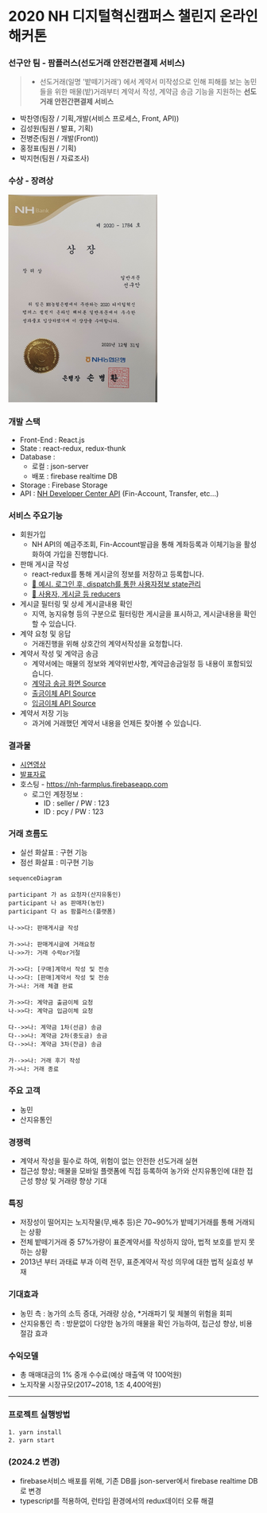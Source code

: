 # 2020 NH 디지털혁신캠퍼스 챌린지 온라인 해커톤

### 선구안 팀 - 팜플러스(선도거래 안전간편결제 서비스)

> - 선도거래(일명 '밭떼기거래') 에서 계약서 미작성으로 인해 피해를 보는 농민들을 위한
>   매물(밭)거래부터 계약서 작성, 계약금 송금 기능을 지원하는 **선도거래 안전간편결제 서비스**

- 박찬영(팀장 / 기획,개발(서비스 프로세스, Front, API))
- 김성원(팀원 / 발표, 기획)
- 전병준(팀원 / 개발(Front))
- 홍정표(팀원 / 기획)
- 박지현(팀원 / 자료조사)

### 수상 - 장려상

<img width="300px" src="https://github.com/Dolphin-PC/FarmPlus-NH_hackathon/blob/main/docs/%EC%83%81%EC%9E%A5_%EC%84%A0%EA%B5%AC%EC%95%88.jpg?raw=true"/>

### 개발 스택

- Front-End : React.js
- State : react-redux, redux-thunk
- Database :
  - 로컬 : json-server
  - 배포 : firebase realtime DB
- Storage : Firebase Storage
- API : [NH Developer Center API](https://developers.nonghyup.com/guide/GU_1000) (Fin-Account, Transfer, etc...)

### 서비스 주요기능

- 회원가입
  - NH API의 예금주조회, Fin-Account발급을 통해 계좌등록과 이체기능을 활성화하여 가입을 진행합니다.
- 판매 게시글 작성
  - react-redux를 통해 게시글의 정보를 저장하고 등록합니다.
  - [🔗 예시. 로그인 후, dispatch를 통한 사용자정보 state관리](https://github.com/Dolphin-PC/FarmPlus-NH_hackathon/blob/main/src/sample/login.ts)
  - [🔗 사용자, 게시글 등 reducers](https://github.com/Dolphin-PC/FarmPlus-NH_hackathon/tree/main/src/reducers)
- 게시글 필터링 및 상세 게시글내용 확인
  - 지역, 농지유형 등의 구분으로 필터링한 게시글을 표시하고, 게시글내용을 확인할 수 있습니다.
- 계약 요청 및 응답
  - 거래진행을 위해 상호간의 계약서작성을 요청합니다.
- 계약서 작성 및 계약금 송금
  - 계약서에는 매물의 정보와 계약위반사항, 계약금송금일정 등 내용이 포함되있습니다.
  - [계약금 송금 화면 Source](https://github.com/Dolphin-PC/FarmPlus-NH_hackathon/blob/main/src/components/dialogs/ContractDialog.tsx#L131)
  - [출금이체 API Source](https://github.com/Dolphin-PC/FarmPlus-NH_hackathon/blob/main/src/api/simplePayActions.ts#L12)
  - [입금이체 API Source](https://github.com/Dolphin-PC/FarmPlus-NH_hackathon/blob/main/src/api/simplePayActions.ts#L131)
- 계약서 저장 기능
  - 과거에 거래했던 계약서 내용을 언제든 찾아볼 수 있습니다.

### 결과물

- [시연영상](https://drive.google.com/file/d/1cjWEk6jL4fuFAf_NLi6j8E3E2TajTBAu/view?usp=sharing)
- [발표자료](https://dolphin-pc.github.io/FarmPlus-NH_hackathon/docs/FarmPlus_PPT_NH_hackathon.pdf)
- 호스팅 - https://nh-farmplus.firebaseapp.com
  - 로그인 계정정보 :
    - ID : seller / PW : 123
    - ID : pcy / PW : 123

### 거래 흐름도

- 실선 화살표 : 구현 기능
- 점선 화살표 : 미구현 기능

```mermaid
sequenceDiagram

participant 가 as 요청자(산지유통인)
participant 나 as 판매자(농민)
participant 다 as 팜플러스(플랫폼)

나->>다: 판매게시글 작성

가->>나: 판매게시글에 거래요청
나->>가: 거래 수락or거절

가->>다: [구매]계약서 작성 및 전송
나->>다: [판매]계약서 작성 및 전송
가->나: 거래 체결 완료

가->>다: 계약금 출금이체 요청
나->>다: 계약금 입금이체 요청

다-->>나: 계약금 1차(선금) 송금
다-->>나: 계약금 2차(중도금) 송금
다-->>나: 계약금 3차(잔금) 송금

가-->>나: 거래 후기 작성
가->나: 거래 종료
```

### 주요 고객

- 농민
- 산지유통인

### 경쟁력

- 계약서 작성을 필수로 하여, 위험이 없는 안전한 선도거래 실현
- 접근성 향상; 매물을 모바일 플랫폼에 직접 등록하여 농가와 산지유통인에 대한 접근성 향상 및 거래량 향상 기대

### 특징

- 저장성이 떨어지는 노지작물(무,배추 등)은 70~90%가 밭떼기거래를 통해 거래되는 상황
- 전체 밭떼기거래 중 57%가량이 표준계약서를 작성하지 않아, 법적 보호를 받지 못하는 상황
- 2013년 부터 과태료 부과 이력 전무, 표준계약서 작성 의무에 대한 법적 실효성 부재

### 기대효과

- 농민 측 : 농가의 소득 증대, 거래량 상승, \*거래파기 및 체불의 위험을 회피
- 산지유통인 측 : 방문없이 다양한 농가의 매물을 확인 가능하여, 접근성 향상, 비용 절감 효과

### 수익모델

- 총 매매대금의 1% 중개 수수료(예상 매출액 약 100억원)
- 노지작물 시장규모(2017~2018, 1조 4,400억원)

---

### 프로젝트 실행방법

```
1. yarn install
2. yarn start
```

### (2024.2 변경)

- firebase서비스 배포를 위해, 기존 DB를 json-server에서 firebase realtime DB로 변경
- typescript를 적용하여, 런타임 환경에서의 redux데이터 오류 해결
